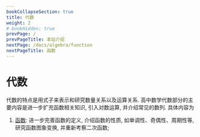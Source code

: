 ```yaml
---
bookCollapseSection: true
title: 代数
weight: 2
# bookHidden: true
prevPage: /
prevPageTitle: 本站介绍
nextPage: /docs/algebra/function
nextPageTitle: 函数
---
```


# 代数

代数的特点是用式子来表示和研究数量关系以及运算关系. 高中数学代数部分的主要内容是进一步扩充函数相关知识, 引入对数运算, 并介绍常见的数列. 具体内容为

1. [函数](./function): 进一步完善函数的定义, 介绍函数的性质, 如单调性、奇偶性、周期性等, 研究函数图象变换, 并重新考察二次函数;
<!-- 2. [幂函数、指数函数、对数函数](./pow-exp-log)
3. [数列](./sequence) -->
